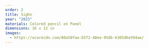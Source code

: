 ```yaml
---
order: 2
title: Sighn
year: "2023"
materials: Colored pencil on Panel
dimensions: 16 x 12 in
images:
  - https://ucarecdn.com/80a50faa-b5f2-48ee-95db-6305d6e594ae/
---
```

